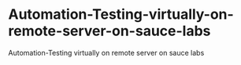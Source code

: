 # Automation-Testing-virtually-on-remote-server-on-sauce-labs
Automation-Testing virtually on remote server on sauce labs
